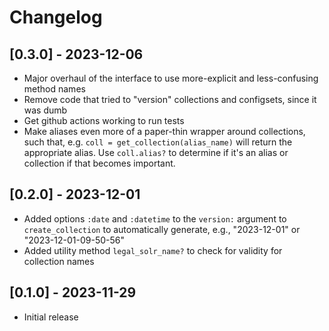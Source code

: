 # Changelog

## [0.3.0] - 2023-12-06

- Major overhaul of the interface to use more-explicit and less-confusing method names
- Remove code that tried to "version" collections and configsets, since it was dumb
- Get github actions working to run tests
- Make aliases even more of a paper-thin wrapper around collections, such that, e.g.
  `coll = get_collection(alias_name)` will return the appropriate alias. Use
  `coll.alias?` to determine if it's an alias or collection if that becomes important.

## [0.2.0] - 2023-12-01

- Added options `:date` and `:datetime` to the `version:` argument to `create_collection`
  to automatically generate, e.g., "2023-12-01" or "2023-12-01-09-50-56" 
- Added utility method `legal_solr_name?` to check for validity for collection names

## [0.1.0] - 2023-11-29

- Initial release
